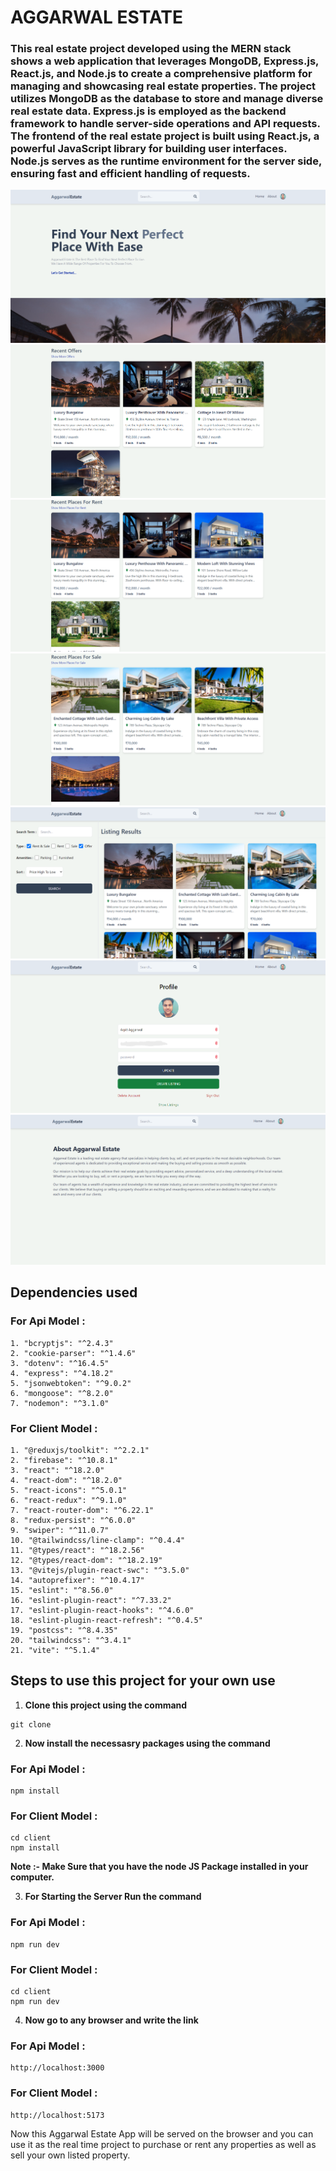 # AGGARWAL ESTATE

### This real estate project developed using the MERN stack shows a web application that leverages MongoDB, Express.js, React.js, and Node.js to create a comprehensive platform for managing and showcasing real estate properties. The project utilizes MongoDB as the database to store and manage diverse real estate data. Express.js is employed as the backend framework to handle server-side operations and API requests. The frontend of the real estate project is built using React.js, a powerful JavaScript library for building user interfaces. Node.js serves as the runtime environment for the server side, ensuring fast and efficient handling of requests.

![Aggarwal Estate Home Page](<./Images/Home Page.png>)
![Aggarwal Estate Recent Offers Page Page](<./Images/Recent Offers Page.png>)
![Aggarwal Estate Rent Page](<./Images/Rent Page.png>)
![Aggarwal Estate Sale Page](<./Images/Sale Page.png>)
![Aggarwal Estate Listing Page](<./Images/Listing Page.png>)
![Aggarwal Estate Profile Page](<./Images/Profile Page.png>)
![Aggarwal Estate About Page](<./Images/About Page.png>)

## Dependencies used

### For Api Model :

```
1. "bcryptjs": "^2.4.3"
2. "cookie-parser": "^1.4.6"
3. "dotenv": "^16.4.5"
4. "express": "^4.18.2"
5. "jsonwebtoken": "^9.0.2"
6. "mongoose": "^8.2.0"
7. "nodemon": "^3.1.0"
```

### For Client Model :

```
1. "@reduxjs/toolkit": "^2.2.1"
2. "firebase": "^10.8.1"
3. "react": "^18.2.0"
4. "react-dom": "^18.2.0"
5. "react-icons": "^5.0.1"
6. "react-redux": "^9.1.0"
7. "react-router-dom": "^6.22.1"
8. "redux-persist": "^6.0.0"
9. "swiper": "^11.0.7"
10. "@tailwindcss/line-clamp": "^0.4.4"
11. "@types/react": "^18.2.56"
12. "@types/react-dom": "^18.2.19"
13. "@vitejs/plugin-react-swc": "^3.5.0"
14. "autoprefixer": "^10.4.17"
15. "eslint": "^8.56.0"
16. "eslint-plugin-react": "^7.33.2"
17. "eslint-plugin-react-hooks": "^4.6.0"
18. "eslint-plugin-react-refresh": "^0.4.5"
19. "postcss": "^8.4.35"
20. "tailwindcss": "^3.4.1"
21. "vite": "^5.1.4"
```

## Steps to use this project for your own use

1. **Clone this project using the command**
   
```dotnetcli
git clone 
```

2. **Now install the necessasry packages using the command**

### For Api Model :

```dotnetcli
npm install
```

### For Client Model :

```dotnetcli
cd client
npm install
```

**Note :- Make Sure that you have the node JS Package installed in your computer.**

3. **For Starting the Server Run the command**

### For Api Model :

```dotnetcli
npm run dev
```

### For Client Model :

```dotnetcli
cd client
npm run dev
```

4. **Now go to any browser and write the link**

### For Api Model :

```dotnetcli
http://localhost:3000
```

### For Client Model :

```dotnetcli
http://localhost:5173
```

Now this Aggarwal Estate App will be served on the browser and you can use it as the real time project to purchase or rent any properties as well as sell your own listed property.
